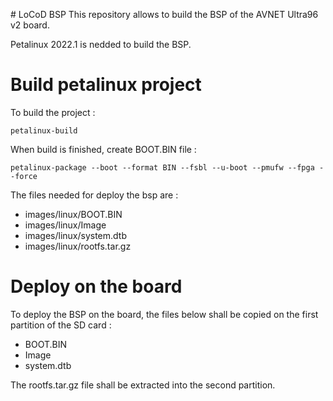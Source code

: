 # LoCoD BSP
This repository allows to build the BSP of the AVNET Ultra96 v2 board.

Petalinux 2022.1 is nedded to build the BSP.

# Build petalinux project

To build the project :

    petalinux-build

When build is finished, create BOOT.BIN file :

    petalinux-package --boot --format BIN --fsbl --u-boot --pmufw --fpga --force

The files needed for deploy the bsp are :

* images/linux/BOOT.BIN
* images/linux/Image
* images/linux/system.dtb
* images/linux/rootfs.tar.gz

# Deploy on the board
To deploy the BSP on the board, the files below shall be copied on the first partition of the SD card :
* BOOT.BIN
* Image
* system.dtb

The rootfs.tar.gz file shall be extracted into the second partition.
